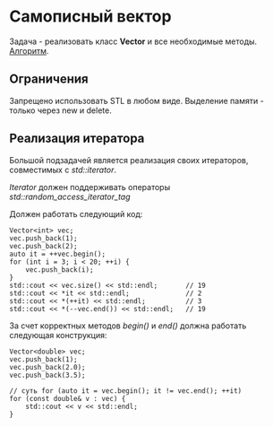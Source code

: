 # Самописный вектор

Задача - реализовать класс **Vector** и все необходимые методы. [Алгоритм](https://ru.wikipedia.org/wiki/Динамический_массив).

## Ограничения

Запрещено использовать STL в любом виде. Выделение памяти - только через new и delete.

## Реализация итератора

Большой подзадачей является реализация своих итераторов, совместимых с *std::iterator*.

*Iterator* должен поддерживать операторы *std::random_access_iterator_tag*

Должен работать следующий код:

    Vector<int> vec;
    vec.push_back(1);
    vec.push_back(2);
    auto it = ++vec.begin();
    for (int i = 3; i < 20; ++i) {
        vec.push_back(i);
    }
    std::cout << vec.size() << std::endl;       // 19
    std::cout << *it << std::endl;              // 2
    std::cout << *(++it) << std::endl;          // 3
    std::cout << *(--vec.end()) << std::endl;   // 19

За счет корректных методов *begin()* и *end()* должна работать следующая конструкция:

    Vector<double> vec;
    vec.push_back(1);
    vec.push_back(2.0);
    vec.push_back(3.5);

    // суть for (auto it = vec.begin(); it != vec.end(); ++it)
    for (const double& v : vec) {
        std::cout << v << std::endl;
    }

